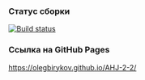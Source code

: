 ### Статус сборки

[![Build status](https://ci.appveyor.com/api/projects/status/3w59yn78430svh4x?svg=true)](https://ci.appveyor.com/project/OlegBirykov/ahj-2-2)

### Ссылка на GitHub Pages

https://olegbirykov.github.io/AHJ-2-2/
